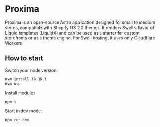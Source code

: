 # Proxima

Proxima is an open-source Astro application designed for small to medium stores, compatible with Shopify OS 2.0 themes. It renders Swell’s flavor of Liquid templates (LiquidX) and can be used as a starter for custom storefronts or as a theme engine. For Swell hosting, it uses only Cloudflare Workers

## How to start

Switch your node version:

```bash
nvm install 18.16.1
nvm use
```

Install modules

```bash
npm i
```

Start in dev mode:

```bash
npm run dev
```